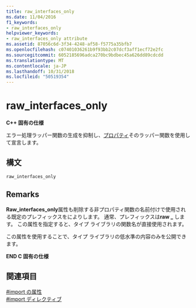 ```yaml
---
title: raw_interfaces_only
ms.date: 11/04/2016
f1_keywords:
- raw_interfaces_only
helpviewer_keywords:
- raw_interfaces_only attribute
ms.assetid: 87056c6d-3f34-4248-af58-f5775a35bfb7
ms.openlocfilehash: c07401036261b9f93bb2c07dcf3aff1ecf72e2fc
ms.sourcegitcommit: 6052185696adca270bc9bdbec45a626dd89cdcdd
ms.translationtype: MT
ms.contentlocale: ja-JP
ms.lasthandoff: 10/31/2018
ms.locfileid: "50519354"
---
```

# <a name="rawinterfacesonly"></a>raw_interfaces_only
**C++ 固有の仕様**

エラー処理ラッパー関数の生成を抑制し、[プロパティ](../cpp/property-cpp.md)そのラッパー関数を使用して宣言します。

## <a name="syntax"></a>構文

```
raw_interfaces_only
```

## <a name="remarks"></a>Remarks

**Raw_interfaces_only**属性も削除する非プロパティ関数の名前付けで使用される既定のプレフィックスをによりします。 通常、プレフィックスは**raw _** します。 この属性を指定すると、タイプ ライブラリの関数名が直接使用されます。

この属性を使用することで、タイプ ライブラリの低水準の内容のみを公開できます。

**END C 固有の仕様**

## <a name="see-also"></a>関連項目

[#import の属性](../preprocessor/hash-import-attributes-cpp.md)<br/>
[#import ディレクティブ](../preprocessor/hash-import-directive-cpp.md)